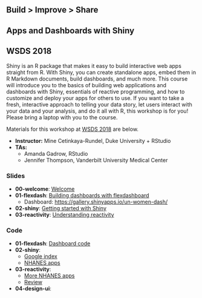 ## Build > Improve > Share
## Apps and Dashboards with Shiny
## WSDS 2018

Shiny is an R package that makes it easy to build interactive web apps straight 
from R. With Shiny, you can create standalone apps, embed them in R Markdown 
documents, build dashboards, and much more. This course will introduce you to 
the basics of building web applications and dashboards with Shiny, essentials of 
reactive programming, and how to customize and deploy your apps for others to use. 
If you want to take a fresh, interactive approach to telling your data story, let 
users interact with your data and your analysis, and do it all with R, this 
workshop is for you! Please bring a laptop with you to the course.

Materials for this workshop at [WSDS 2018](https://ww2.amstat.org/meetings/wsds/2018/) are below.

- **Instructor:** Mine Cetinkaya-Rundel, Duke University + RStudio
- **TAs:**
    - Amanda Gadrow, RStudio 
    - Jennifer Thompson, Vanderbilt University Medical Center

### Slides

- **00-welcome**: [Welcome]()
- **01-flexdash**: [Building dashboards with flexdashboard]()
  - Dashboard: https://gallery.shinyapps.io/un-women-dash/
- **02-shiny**: [Getting started with Shiny]()
- **03-reactivity**: [Understanding reactivity]()

### Code

- **01-flexdash**: [Dashboard code]()
- **02-shiny**: 
  - [Google index]()
  - [NHANES apps]()
- **03-reactivity**:
  - [More NHANES apps](03-reactivity/nhanes-apps/)
  - [Review](03-reactivity/review/)
- **04-design-ui**: 

